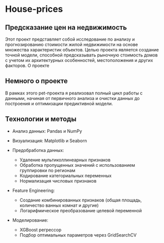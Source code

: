 # House-prices

## Предсказание цен на недвижимость 

Этот проект представляет собой исследование по анализу и прогнозированию стоимости жилой недвижимости на основе множества характеристик объектов. Целью проекта является создание точной модели, способной предсказывать рыночную стоимость домов с учетом их архитектурных особенностей, местоположения и других факторов. 
О проекте 

## Немного о проекте

В рамках этого pet-проекта я реализовал полный цикл работы с данными, начиная от первичного анализа и очистки данных до построения и оптимизации предиктивной модели.

## Технологии и методы 

- Анализ данных: Pandas и NumPy
- Визуализация: Matplotlib и Seaborn
- Предобработка данных: 
  - Удаление мультиколлинеарных признаков
  - Обработка пропущенных значений с использованием группировки по регионам
  - Кодирование категориальных переменных
  - Нормализация числовых признаков
         
- Feature Engineering: 
  - Создание комбинированных признаков (общая площадь, количество ванных комнат и другие)
  - Логарифмическое преобразование целевой переменной
         
- Моделирование: 
  - XGBoost регрессор
  - Подбор оптимальных параметров через GridSearchCV
         
     
